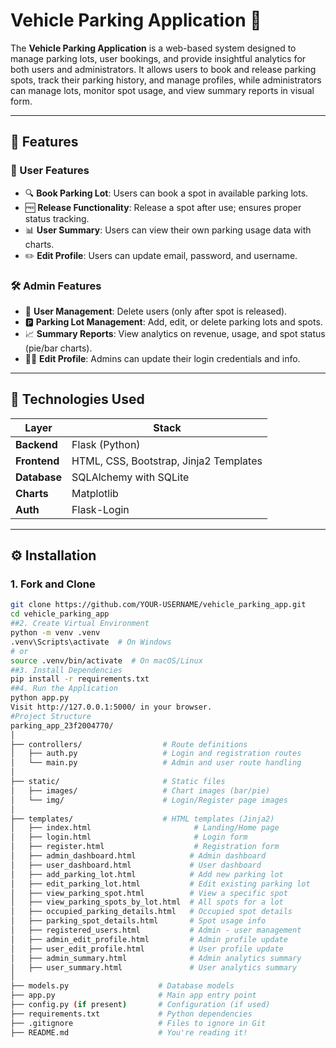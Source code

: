 # Vehicle Parking Application 🚗

The **Vehicle Parking Application** is a web-based system designed to manage parking lots, user bookings, and provide insightful analytics for both users and administrators. It allows users to book and release parking spots, track their parking history, and manage profiles, while administrators can manage lots, monitor spot usage, and view summary reports in visual form.

---

## 🚀 Features

### 👤 User Features
- 🔍 **Book Parking Lot**: Users can book a spot in available parking lots.
- 🆓 **Release Functionality**: Release a spot after use; ensures proper status tracking.
- 📊 **User Summary**: Users can view their own parking usage data with charts.
- ✏️ **Edit Profile**: Users can update email, password, and username.

### 🛠️ Admin Features
- 👥 **User Management**: Delete users (only after spot is released).
- 🅿️ **Parking Lot Management**: Add, edit, or delete parking lots and spots.
- 📈 **Summary Reports**: View analytics on revenue, usage, and spot status (pie/bar charts).
- 🧑‍💼 **Edit Profile**: Admins can update their login credentials and info.

---

## 🧰 Technologies Used

| Layer        | Stack                                 |
|--------------|----------------------------------------|
| **Backend**  | Flask (Python)                         |
| **Frontend** | HTML, CSS, Bootstrap, Jinja2 Templates |
| **Database** | SQLAlchemy with SQLite                 |
| **Charts**   | Matplotlib                             |
| **Auth**     | Flask-Login                            |

---

## ⚙️ Installation

### 1. Fork and Clone
```bash
git clone https://github.com/YOUR-USERNAME/vehicle_parking_app.git
cd vehicle_parking_app
##2. Create Virtual Environment
python -m venv .venv
.venv\Scripts\activate  # On Windows
# or
source .venv/bin/activate  # On macOS/Linux
##3. Install Dependencies
pip install -r requirements.txt
##4. Run the Application
python app.py
Visit http://127.0.0.1:5000/ in your browser.
#Project Structure
parking_app_23f2004770/
│
├── controllers/                  # Route definitions
│   ├── auth.py                   # Login and registration routes
│   └── main.py                   # Admin and user route handling
│
├── static/                       # Static files
│   ├── images/                   # Chart images (bar/pie)
│   └── img/                      # Login/Register page images
│
├── templates/                    # HTML templates (Jinja2)
│   ├── index.html                       # Landing/Home page
│   ├── login.html                       # Login form
│   ├── register.html                    # Registration form
│   ├── admin_dashboard.html            # Admin dashboard
│   ├── user_dashboard.html             # User dashboard
│   ├── add_parking_lot.html            # Add new parking lot
│   ├── edit_parking_lot.html           # Edit existing parking lot
│   ├── view_parking_spot.html          # View a specific spot
│   ├── view_parking_spots_by_lot.html  # All spots for a lot
│   ├── occupied_parking_details.html   # Occupied spot details
│   ├── parking_spot_details.html       # Spot usage info
│   ├── registered_users.html           # Admin - user management
│   ├── admin_edit_profile.html         # Admin profile update
│   ├── user_edit_profile.html          # User profile update
│   ├── admin_summary.html              # Admin analytics summary
│   ├── user_summary.html               # User analytics summary
│
├── models.py                    # Database models
├── app.py                       # Main app entry point
├── config.py (if present)       # Configuration (if used)
├── requirements.txt             # Python dependencies
├── .gitignore                   # Files to ignore in Git
├── README.md                    # You're reading it!
